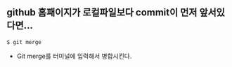 ## github 홈패이지가 로컬파일보다 commit이 먼저 앞서있다면...



`````````````````
$ git merge
`````````````````



- Git merge를 터미널에 입력해서 병합시킨다.